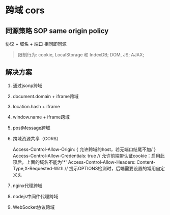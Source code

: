 # 跨域 cors

## 同源策略 SOP same origin policy

协议 + 域名 + 端口 相同即同源

> 限制行为: cookie, LocalStorage 和 IndexDB; DOM, JS; AJAX;

## 解决方案

1. 通过jsonp跨域
2. document.domain + iframe跨域
3. location.hash + iframe
4. window.name + iframe跨域
5. postMessage跨域
6. 跨域资源共享（CORS）

    Access-Control-Allow-Origin: { 允许跨域的host，若无端口结尾不加/ }
    Access-Control-Allow-Credentials: true // 允许前端带认证cookie：启用此项后，上面的域名不能为'*'
    Access-Control-Allow-Headers: Content-Type,X-Requested-With // 提示OPTIONS检测时，后端需要设置的常用自定义头

7. nginx代理跨域
8. nodejs中间件代理跨域
9. WebSocket协议跨域
